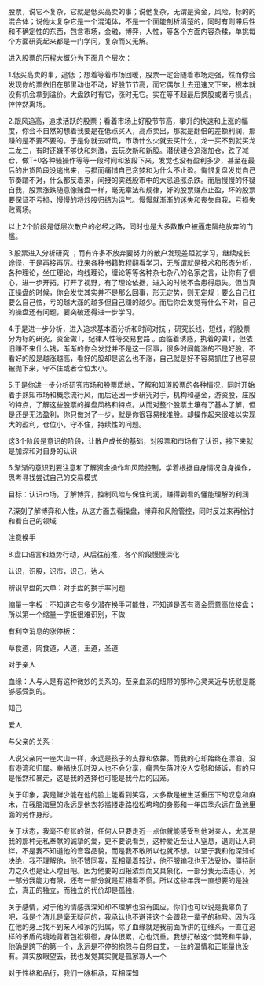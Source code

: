 股票，说它不复杂，它就是低买高卖的事；说他复杂，无谓是资金，风险，标的的混合体；说他太复杂它是一个混沌体，不是一个面能剖析清楚的，同时有则滞后性和不确定性的东西，包含市场，金融，博弈，人性，等各个方面内容杂糅，单挑每个方面研究起来都是一门学问，复杂而又无解。

进入股票的历程大概分为下面几个层次：

1.低买高卖的事，追低 ；想着等着市场回暖，股票一定会随着市场走强，然而你会发现你的票依旧在那里动也不动，好股节节高，而它偶尔上去迅速又下来，根本就没有机会拿到溢价。大盘跌时有它，涨时无它。实在等不起最后换股或者亏损点，悻悻然离场。

2.跟风追高，追求活跃的股票；看着市场上好股节节高，攀升的快速和上涨的幅度，你会不自然的想着我要是在低点买入，高点卖出，那就是翻倍的差额利润，那赚的是不要不要的。于是你就去听风，市场什么火就去买什么，龙一买不到就买龙二龙三，有时还嫌不够快和刺激，去玩次新和新股。潜伏建仓追涨加仓，跌了减仓，做T+0各种骚操作等等一段时间和波段下来，发觉也没有盈利多少，甚至在最后的出货阶段没逃出来，亏损而痛惜自己贪婪和为什么不止盈。悔恨复盘发觉自己节奏踏不对，什么都反着来，间接的实践股市中的大忌追涨杀跌。而后慢慢的怀疑自我，股票涨跌随意像赌盘一样，毫无章法和规律，好的股票赚点止盈，坏的股票要保证不亏损，慢慢的将炒股归结为运气。慢慢就渐渐的迷失和丧失自我，亏损失败离场。

以上2个阶段是低层次散户的必经之路，同时也是大多数散户被逼走隔绝放弃的门槛。

3.股票进入分析研究  ；而有许多不放弃要努力的散户发现差距就学习，继续成长途径，于是再接再厉。找来各种书籍教程翻看学习，无所谓就是技术和形态分析，各种理论，坐庄理论，均线理论，缠论等等各种杂七杂八的名家之言，让你有了信心，进一步开拓，打开了视野，有了理论依据，进入的时候不会患得患失。但当真正操盘的时候，你会发觉其实并不是那么回事，形无定势，则无定规；要么自己扛要么自己怯，亏的越大涨的越多但自己赚的越少。而后你会发觉有什么不对，自己的操盘还有问题，要突破还得进一步学习。

4.于是进一步分析，进入追求基本面分析和时间对抗 ，研究长线，短线，将股票分为标的研究，资金做T，纪律人性等交易套路 。面临着诱惑，执着的做T，但依旧赚不来什么钱，渐渐的你会发觉并不是这一回事，很多时间能涨的不是好股，不看好的股是越涨越高，看好的股却是这么也不涨，自己就是好不容易抓住了也容易被抛下来，守不住或者仓位太小。

5.于是你进一步分析研究市场和股票质地，了解和知道股票的各种情况，同时开始着手熟知市场和概念流行风，而后还因一步研究对手，机构和基金，游资股，庄股的特点，了解这些股票的操盘风格和特点。从而对整个股票土壤有了基本了解，但是还是无法盈利，你只做对了一步，就是你很容易找准股。却操作起来很难以实现大的盈利，仓位小，守不住，持续性的问题。

这3个阶段是意识的阶段，让散户成长的基础，对股票和市场有了认识，接下来就是加深和对自身的认识

6.渐渐的意识到要注意和了解资金操作和风险控制，学着根据自身情况自身操作，思考寻找尝试自己的交易模式

   目标：认识市场，了解博弈，控制风险与保住利润，赚得到看的懂能理解的利润

7.深刻了解博弈和人性，从这方面去看操盘，博弈和风险管控，同时反过来再检讨和看自己的领域

注意换手

8.盘口语言和趋势行动，从后往前推，各个阶段慢慢深化



认识，识股，识市，识己，达人



辨识早盘的大单：对手盘的换手率问题

缩量一字板：不知道它有多少潜在换手可能性，不知道是否有资金愿意高位接盘；所以第一个缩量一字板很难识别，不做

有利空消息的涨停板：









草食道，肉食道，人道，王道，圣道

对于亲人

血缘：人与人是有这种微妙的关系的。至亲血系的纽带的那种心灵亲近与抚慰是能够感受到的。

知己

爱人



与父亲的关系：

人说父亲向一座大山一样，永远是孩子的支撑和依靠。而我的心却始终在漂泊，没有港湾和归属。幸福快乐时没人也不会分享，痛苦失落时没人安慰和倾诉，有的只是怅然和暴走，这是我的选择也可能是我今后的囚笼。

关于印象，我是鲜少能在他的脸上能看到笑容，大多数是被生活重压下的叹息和麻木，在我脑海里的永远是他衣衫褴褛走路松松垮垮的身影和一年四季永远在鱼池里面的劳作身形。

关于状态，我毫不夸张的说，任何人只要走近一点你就能感受到他对亲人，尤其是我的那种无私奉献的诚挚的爱，更不要说看到，这种爱近至让人窒息，退则让人羁绊，不是我不知道他的音容品貌，而是我不敢所以也就不想。以至于我和他深知却决绝，我不理解他，他不赞同我，互相犟着较劲，他不服输我也无法妥协，僵持耐力之久也是让人瞠目吧。因为他要的回报浓烈而又具象化，一部分我无法违心，另一部分我能力有限，还有一部分就是互相看不惯。所以这些年我一直想要的是独立，真正的独立，而独立的代价却是孤独，

关于感情，对于他的情感我深知却不理解也没有回应，你们也可以说是我辜负了吧，我是个渣儿是毫无疑问的，我承认也不避讳这个会跟我一辈子的称号。因为我在他的身上找不到亲人和家的归属，除了血缘就是我前面所讲的在维系，一直在这样的矛盾的境地背着包袱徘徊，身体很累，心也沉重。我想打破这个樊笼和平静，他确是跨下的第一个，永远是不停的抱怨与自怨自艾，一丝的温情和正能量也没有。其实放眼望去，我也发觉其实就是孤家寡人一个

对于性格和品行，我们一脉相承，互相深知
